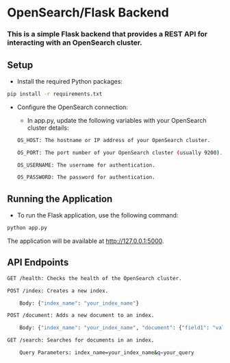# OpenSearch/Flask Backend

### This is a simple Flask backend that provides a REST API for interacting with an OpenSearch cluster.

## Setup

- Install the required Python packages:

```bash
pip install -r requirements.txt
```

- Configure the OpenSearch connection:

  - In app.py, update the following variables with your OpenSearch cluster details:

  ```bash
  OS_HOST: The hostname or IP address of your OpenSearch cluster.

  OS_PORT: The port number of your OpenSearch cluster (usually 9200).

  OS_USERNAME: The username for authentication.

  OS_PASSWORD: The password for authentication.
  ```

## Running the Application

- To run the Flask application, use the following command:

```bash
python app.py
```

The application will be available at http://127.0.0.1:5000.

## API Endpoints

```bash
GET /health: Checks the health of the OpenSearch cluster.

POST /index: Creates a new index.

    Body: {"index_name": "your_index_name"}

POST /document: Adds a new document to an index.

    Body: {"index_name": "your_index_name", "document": {"field1": "value1", "field2": "value2"}}

GET /search: Searches for documents in an index.

    Query Parameters: index_name=your_index_name&q=your_query
```

